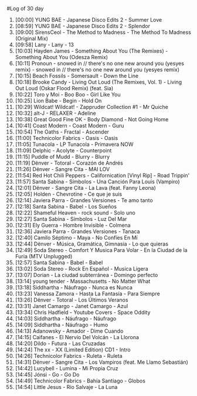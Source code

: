 #Log of 30 day

1. [00:00] YUNG BAE - Japanese Disco Edits 2 - Summer Love
1. [08:59] YUNG BAE - Japanese Disco Edits 2 - Splendor
1. [09:00] SirensCeol - The Method to Madness - The Method To Madness (Original Mix)
1. [09:58] Lany - Lany - 13
1. [10:03] Hayden James - Something About You (The Remixes) - Something About You (Odesza Remix)
1. [10:11] Pronoun - snowed in // there's no one new around you (yesyes remix) - snowed in // there's no one new around you (yesyes remix)
1. [10:15] Beach Fossils - Somersault - Down the Line
1. [10:18] Brooke Candy - Living Out Loud (The Remixes, Vol. 1) - Living Out Loud (Oskar Flood Remix) (feat. Sia)
1. [10:22] Toro y Moi - Boo Boo - Girl Like You
1. [10:25] Lion Babe - Begin - Hold On
1. [10:29] Wildcat! Wildcat! - Zappruder Collection #1 - Mr Quiche
1. [10:32] alt-J - RELAXER - Adeline
1. [10:38] Great Good Fine OK - Body Diamond - Not Going Home
1. [10:41] Coast Modern - Coast Modern - Guru
1. [10:54] The Oaths - Fractal - Ascender
1. [11:00] Technicolor Fabrics - Oasis - Oasis
1. [11:05] Tunacola - LP Tunacola - Primavera NOW
1. [11:09] Delphic - Acolyte - Counterpoint
1. [11:15] Puddle of Mudd - Blurry - Blurry
1. [11:19] Dënver - Totoral - Corazón de Andrés
1. [11:26] Dënver - Sangre Cita - MAI LOV
1. [11:54] Red Hot Chili Peppers - Californication [Vinyl Rip] - Road Trippin'
1. [11:57] Santa Sabina - Símbolos - Una Canción Para Louis (Vampiro)
1. [12:01] Dënver - Sangre Cita - La Lava (feat. Fanny Leona)
1. [12:05] Holden - Chevrotine - Ce que je suis
1. [12:14] Javiera Parra - Grandes Versiones - Te amo tanto
1. [12:18] Santa Sabina - Babel - Los Sueños
1. [12:22] Shameful Heaven - rock sound - Solo uno
1. [12:27] Santa Sabina - Símbolos - Luz Del Mar
1. [12:31] Ely Guerra - Hombre Invisible - Colmena
1. [12:36] Javiera Parra - Grandes Versiones - Tanaca
1. [12:40] Camilo Séptimo - Maya - No Confíes En Mí
1. [12:44] Dënver - Música, Gramática, Gimnasia - Lo que quieras
1. [12:49] Soda Stereo - Comfort Y Musica Para Volar - En la Ciudad de la Furia (MTV Unplugged)
1. [12:57] Santa Sabina - Babel - Babel
1. [13:02] Soda Stereo - Rock En Español - Musica Ligera
1. [13:07] Dorian - La ciudad subterránea - Domingo perfecto
1. [13:14] young tender - Massachusetts - No Matter What
1. [13:18] Siddhartha - Náufrago - Nunca es Nunca
1. [13:23] Vanessa Zamora - Hasta La Fantasía - Para Siempre
1. [13:26] Dënver - Totoral - Los Últimos Veranos
1. [13:31] Janet Camargo - Janet Camargo - Azul
1. [13:34] Chris Hadfield - Youtube Covers - Space Oddity
1. [14:03] Siddhartha - Náufrago - Náufrago
1. [14:09] Siddhartha - Náufrago - Humo
1. [14:13] Adanowsky - Amador - Dime Cuando
1. [14:15] Caifanes - El Nervio Del Volcán - La Llorona
1. [14:20] Dildo - Futura - Las Cruzadas
1. [14:24] The xx - XX (Limited Edition) CD1 - Intro
1. [14:26] Technicolor Fabrics - Ruleta - Ruleta
1. [14:31] Dënver - Sangre Cita - Los Vampiros (feat. Me Llamo Sebastián)
1. [14:42] Lucybell - Lumina - Mi Propia Cruz
1. [14:45] Jónsi - Go - Go Do
1. [14:49] Technicolor Fabrics - Bahía Santiago - Globos
1. [14:54] Little Jesus - Río Salvaje - La Luna
